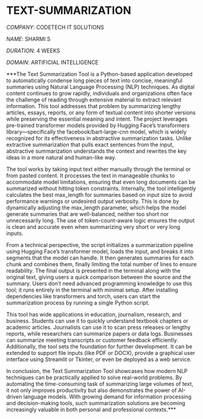 # TEXT-SUMMARIZATION

*COMPANY*: CODETECH IT SOLUTIONS

*NAME*: SHARMI S

*DURATION*: 4 WEEKS 

*DOMAIN*: ARTIFICIAL INTELLIGENCE

***The Text Summarization Tool is a Python-based application developed to automatically condense long pieces of text into concise, meaningful summaries using Natural Language Processing (NLP) techniques. As digital content continues to grow rapidly, individuals and organizations often face the challenge of reading through extensive material to extract relevant information. This tool addresses that problem by summarizing lengthy articles, essays, reports, or any form of textual content into shorter versions while preserving the essential meaning and intent. The project leverages pre-trained transformer models provided by Hugging Face’s transformers library—specifically the facebook/bart-large-cnn model, which is widely recognized for its effectiveness in abstractive summarization tasks. Unlike extractive summarization that pulls exact sentences from the input, abstractive summarization understands the context and rewrites the key ideas in a more natural and human-like way.

The tool works by taking input text either manually through the terminal or from pasted content. It processes the text in manageable chunks to accommodate model limitations, ensuring that even long documents can be summarized without hitting token constraints. Internally, the tool intelligently calculates the best max_length for summaries based on input size to avoid performance warnings or undesired output verbosity. This is done by dynamically adjusting the max_length parameter, which helps the model generate summaries that are well-balanced, neither too short nor unnecessarily long. The use of token-count-aware logic ensures the output is clean and accurate even when summarizing very short or very long inputs.

From a technical perspective, the script initializes a summarization pipeline using Hugging Face’s transformer model, loads the input, and breaks it into segments that the model can handle. It then generates summaries for each chunk and combines them, finally limiting the total number of lines to ensure readability. The final output is presented in the terminal along with the original text, giving users a quick comparison between the source and the summary. Users don’t need advanced programming knowledge to use this tool; it runs entirely in the terminal with minimal setup. After installing dependencies like transformers and torch, users can start the summarization process by running a single Python script.

This tool has wide applications in education, journalism, research, and business. Students can use it to quickly understand textbook chapters or academic articles. Journalists can use it to scan press releases or lengthy reports, while researchers can summarize papers or data logs. Businesses can summarize meeting transcripts or customer feedback efficiently. Additionally, the tool sets the foundation for further development. It can be extended to support file inputs (like PDF or DOCX), provide a graphical user interface using Streamlit or Tkinter, or even be deployed as a web service.

In conclusion, the Text Summarization Tool showcases how modern NLP techniques can be practically applied to solve real-world problems. By automating the time-consuming task of summarizing large volumes of text, it not only improves productivity but also demonstrates the power of AI-driven language models. With growing demand for information processing and decision-making tools, such summarization solutions are becoming increasingly valuable in both personal and professional contexts.***
